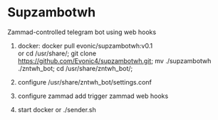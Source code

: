# Supzambotwh
Zammad-controlled telegram bot using web hooks
  
1. docker: docker pull evonic/supzambotwh:v0.1  
  or cd /usr/share/; git clone https://github.com/Evonic4/supzambotwh.git; mv ./supzambotwh ./zntwh_bot; cd /usr/share/zntwh_bot/;  
  
2. configure /usr/share/zntwh_bot/settings.conf  
  
3. configure zammad 
  add trigger zammad web hooks  
   
4. start docker or ./sender.sh   
  
   

